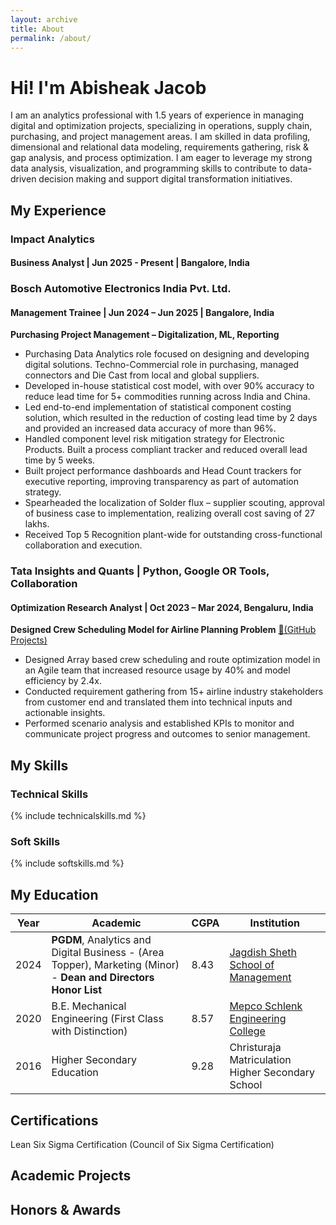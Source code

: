 ```yaml
---
layout: archive
title: About
permalink: /about/
---
```


# Hi! I'm Abisheak Jacob

I am an analytics professional with 1.5 years of experience in managing digital and optimization projects, specializing in operations, supply chain, purchasing, and project management areas. I am skilled in data profiling, dimensional and relational data modeling, requirements gathering, risk & gap analysis, and process optimization. I am eager to leverage my strong data analysis, visualization, and programming skills to contribute to data-driven decision making and support digital transformation initiatives. 

## My Experience

### Impact Analytics
#### Business Analyst | Jun 2025 - Present | Bangalore, India

### Bosch Automotive Electronics India Pvt. Ltd.
#### Management Trainee | Jun 2024 – Jun 2025 | Bangalore, India

**Purchasing Project Management – Digitalization, ML, Reporting**

- Purchasing Data Analytics role focused on designing and developing digital solutions. Techno-Commercial role in purchasing, managed connectors and Die Cast from local and global suppliers.  
- Developed in-house statistical cost model, with over 90% accuracy to reduce lead time for 5+ commodities running across India and China.
- Led end-to-end implementation of statistical component costing solution, which resulted in the reduction of costing lead time by 2 days and provided an increased data accuracy of more than 96%.
- Handled component level risk mitigation strategy for Electronic Products. Built a process compliant tracker and reduced overall lead time by 5 weeks.
- Built project performance dashboards and Head Count trackers for executive reporting, improving transparency as part of automation strategy. 
- Spearheaded the localization of Solder flux – supplier scouting, approval of business case to implementation, realizing overall cost saving of 27 lakhs.
- Received Top 5 Recognition plant-wide for outstanding cross-functional collaboration and execution.

### Tata Insights and Quants | Python, Google OR Tools, Collaboration
#### Optimization Research Analyst | Oct 2023 – Mar 2024, Bengaluru, India

**Designed Crew Scheduling Model for Airline Planning Problem**  [🔗(GitHub Projects)](https://github.com/users/AbisheakJacob/projects/2)

- Designed Array based crew scheduling and route optimization model in an Agile team that increased resource usage by 40% and model efficiency by 2.4x.
- Conducted requirement gathering from 15+ airline industry stakeholders from customer end and translated them into technical inputs and actionable insights.
- Performed scenario analysis and established KPIs to monitor and communicate project progress and outcomes to senior management.

## My Skills
### Technical Skills

{% include technicalskills.md %}

### Soft Skills

{% include softskills.md %}

## My Education

|Year|Academic|CGPA|Institution|
|---|---|---|---|
|2024|**PGDM**, Analytics and Digital Business - (Area Topper), Marketing (Minor) - **Dean and Directors Honor List**|8.43|[Jagdish Sheth School of Management](https://jagsom.edu.in/)|
|2020|B.E. Mechanical Engineering (First Class with Distinction)|8.57|[Mepco Schlenk Engineering College](https://www.mepcoeng.ac.in/)|
|2016|Higher Secondary Education|9.28|Christuraja Matriculation Higher Secondary School|

## Certifications

Lean Six Sigma Certification (Council of Six Sigma Certification)

## Academic Projects

## Honors & Awards

